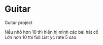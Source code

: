 # Guitar
Guitar project

Nếu nhỏ hơn 10 thì hiển hị mình các bài hát cổ
<br>
Lớn hơn 10 thì full List yc rate 5 sao
<br>

